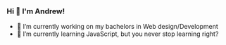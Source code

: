 ### Hi 👋 I'm Andrew!


- 🔭 I’m currently working on my bachelors in Web design/Development
- 🌱 I’m currently learning JavaScript, but you never stop learning right?
